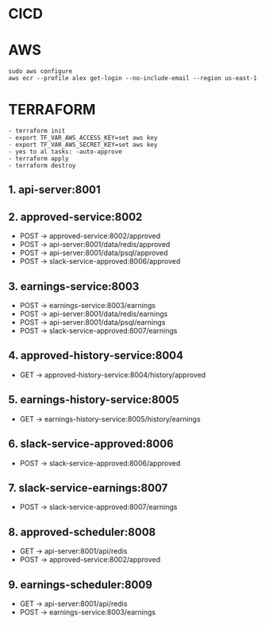 # CICD

# AWS
    sudo aws configure
    aws ecr --profile alex get-login --no-include-email --region us-east-1

# TERRAFORM
    - terraform init
    - export TF_VAR_AWS_ACCESS_KEY=set aws key
    - export TF_VAR_AWS_SECRET_KEY=set aws key
    - yes to al tasks: -auto-approve
    - terraform apply
    - terraform destroy




## 1. api-server:8001


## 2. approved-service:8002
  - POST -> approved-service:8002/approved
  - POST -> api-server:8001/data/redis/approved
  - POST -> api-server:8001/data/psql/approved
  - POST -> slack-service-approved:8006/approved
  

## 3. earnings-service:8003
  - POST -> earnings-service:8003/earnings
  - POST -> api-server:8001/data/redis/earnings
  - POST -> api-server:8001/data/psql/earnings
  - POST -> slack-service-approved:8007/earnings
  
## 4. approved-history-service:8004
 - GET -> approved-history-service:8004/history/approved
 
## 5. earnings-history-service:8005
 - GET -> earnings-history-service:8005/history/earnings

## 6. slack-service-approved:8006
  - POST -> slack-service-approved:8006/approved
  
## 7. slack-service-earnings:8007
  - POST -> slack-service-approved:8007/earnings
  
## 8. approved-scheduler:8008
 - GET -> api-server:8001/api/redis
 - POST -> approved-service:8002/approved

## 9. earnings-scheduler:8009
 - GET -> api-server:8001/api/redis
 - POST -> earnings-service:8003/earnings
 
